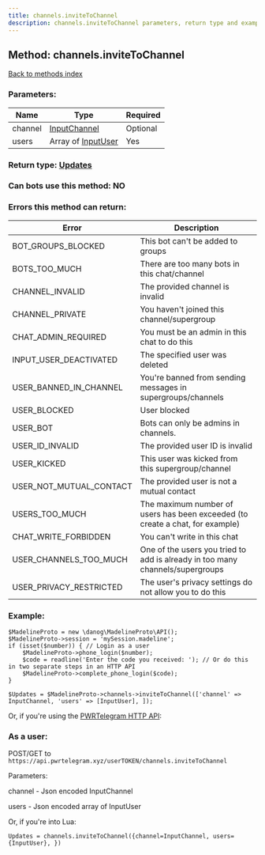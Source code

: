 ```yaml
---
title: channels.inviteToChannel
description: channels.inviteToChannel parameters, return type and example
---
```

## Method: channels.inviteToChannel  
[Back to methods index](index.md)


### Parameters:

| Name     |    Type       | Required |
|----------|---------------|----------|
|channel|[InputChannel](../types/InputChannel.md) | Optional|
|users|Array of [InputUser](../types/InputUser.md) | Yes|


### Return type: [Updates](../types/Updates.md)

### Can bots use this method: **NO**


### Errors this method can return:

| Error    | Description   |
|----------|---------------|
|BOT_GROUPS_BLOCKED|This bot can't be added to groups|
|BOTS_TOO_MUCH|There are too many bots in this chat/channel|
|CHANNEL_INVALID|The provided channel is invalid|
|CHANNEL_PRIVATE|You haven't joined this channel/supergroup|
|CHAT_ADMIN_REQUIRED|You must be an admin in this chat to do this|
|INPUT_USER_DEACTIVATED|The specified user was deleted|
|USER_BANNED_IN_CHANNEL|You're banned from sending messages in supergroups/channels|
|USER_BLOCKED|User blocked|
|USER_BOT|Bots can only be admins in channels.|
|USER_ID_INVALID|The provided user ID is invalid|
|USER_KICKED|This user was kicked from this supergroup/channel|
|USER_NOT_MUTUAL_CONTACT|The provided user is not a mutual contact|
|USERS_TOO_MUCH|The maximum number of users has been exceeded (to create a chat, for example)|
|CHAT_WRITE_FORBIDDEN|You can't write in this chat|
|USER_CHANNELS_TOO_MUCH|One of the users you tried to add is already in too many channels/supergroups|
|USER_PRIVACY_RESTRICTED|The user's privacy settings do not allow you to do this|


### Example:


```
$MadelineProto = new \danog\MadelineProto\API();
$MadelineProto->session = 'mySession.madeline';
if (isset($number)) { // Login as a user
    $MadelineProto->phone_login($number);
    $code = readline('Enter the code you received: '); // Or do this in two separate steps in an HTTP API
    $MadelineProto->complete_phone_login($code);
}

$Updates = $MadelineProto->channels->inviteToChannel(['channel' => InputChannel, 'users' => [InputUser], ]);
```

Or, if you're using the [PWRTelegram HTTP API](https://pwrtelegram.xyz):



### As a user:

POST/GET to `https://api.pwrtelegram.xyz/userTOKEN/channels.inviteToChannel`

Parameters:

channel - Json encoded InputChannel

users - Json encoded  array of InputUser




Or, if you're into Lua:

```
Updates = channels.inviteToChannel({channel=InputChannel, users={InputUser}, })
```

